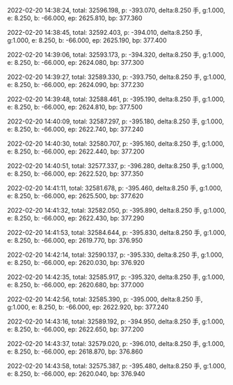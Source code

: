 2022-02-20 14:38:24, total: 32596.198, p: -393.070, delta:8.250 手, g:1.000, e: 8.250, b: -66.000, ep: 2625.810, bp: 377.360

2022-02-20 14:38:45, total: 32592.403, p: -394.010, delta:8.250 手, g:1.000, e: 8.250, b: -66.000, ep: 2625.190, bp: 377.400

2022-02-20 14:39:06, total: 32593.173, p: -394.320, delta:8.250 手, g:1.000, e: 8.250, b: -66.000, ep: 2624.080, bp: 377.300

2022-02-20 14:39:27, total: 32589.330, p: -393.750, delta:8.250 手, g:1.000, e: 8.250, b: -66.000, ep: 2624.090, bp: 377.230

2022-02-20 14:39:48, total: 32588.461, p: -395.190, delta:8.250 手, g:1.000, e: 8.250, b: -66.000, ep: 2624.810, bp: 377.500

2022-02-20 14:40:09, total: 32587.297, p: -395.180, delta:8.250 手, g:1.000, e: 8.250, b: -66.000, ep: 2622.740, bp: 377.240

2022-02-20 14:40:30, total: 32580.707, p: -395.160, delta:8.250 手, g:1.000, e: 8.250, b: -66.000, ep: 2622.440, bp: 377.200

2022-02-20 14:40:51, total: 32577.337, p: -396.280, delta:8.250 手, g:1.000, e: 8.250, b: -66.000, ep: 2622.520, bp: 377.350

2022-02-20 14:41:11, total: 32581.678, p: -395.460, delta:8.250 手, g:1.000, e: 8.250, b: -66.000, ep: 2625.500, bp: 377.620

2022-02-20 14:41:32, total: 32582.050, p: -395.890, delta:8.250 手, g:1.000, e: 8.250, b: -66.000, ep: 2622.430, bp: 377.290

2022-02-20 14:41:53, total: 32584.644, p: -395.830, delta:8.250 手, g:1.000, e: 8.250, b: -66.000, ep: 2619.770, bp: 376.950

2022-02-20 14:42:14, total: 32590.137, p: -395.330, delta:8.250 手, g:1.000, e: 8.250, b: -66.000, ep: 2620.030, bp: 376.920

2022-02-20 14:42:35, total: 32585.917, p: -395.320, delta:8.250 手, g:1.000, e: 8.250, b: -66.000, ep: 2620.680, bp: 377.000

2022-02-20 14:42:56, total: 32585.390, p: -395.000, delta:8.250 手, g:1.000, e: 8.250, b: -66.000, ep: 2622.920, bp: 377.240

2022-02-20 14:43:16, total: 32589.192, p: -394.950, delta:8.250 手, g:1.000, e: 8.250, b: -66.000, ep: 2622.650, bp: 377.200

2022-02-20 14:43:37, total: 32579.020, p: -396.010, delta:8.250 手, g:1.000, e: 8.250, b: -66.000, ep: 2618.870, bp: 376.860

2022-02-20 14:43:58, total: 32575.387, p: -395.480, delta:8.250 手, g:1.000, e: 8.250, b: -66.000, ep: 2620.040, bp: 376.940